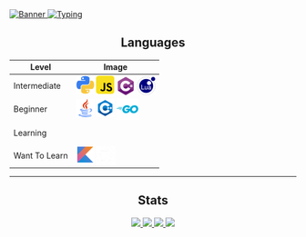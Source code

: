 <a href="https://github.com/keplerHaloxx">
  <img src="https://i.imgur.com/mDndYnW.jpg" alt="Banner">
</a>

<a href="https://git.io/typing-svg">
  <img src="https://readme-typing-svg.demolab.com?size=32&font=Fira+Code&duration=3500&pause=500&center=true&vCenter=true&width=975&lines=I+am+Haloxx" alt="Typing">
</a>


<table style="margin: 0px auto;">
  <h2 style="text-align:center; text-decoration: none; border-bottom: none;">Languages</h2>
  <thead>
    <tr>
      <th style="text-align: center;">Level</th>
      <th style="text-align: center;">Image</th>
    </tr>
  </thead>
  <tbody>
    <tr>
      <td>Intermediate</td>
      <td>
        <img src="images/python.png" width="32" alt="Python">
        <img src="images/js.png" width="32" alt="JavaScript">
        <img src="images/cs.png" width="32" style="vertical-align: -2px;" alt="C#">
        <img src="images/lua.png" width="32" style="vertical-align: -2px" alt="Lua">
      </td>
    </tr>
    <tr>
      <td>Beginner</td>
      <td>
        <img src="images/java.png" width="32" alt="Java">
        <img src="images/cpp.png" width="32" alt="C++">
        <img src="images/go.png" width="38" style="vertical-align: -5px;" alt="Go">
      </td>
    </tr>
    <tr>
      <td>Learning</td>
      <td style="height: 35px;">
      </td>
    </tr>
    <tr>
      <td>Want To Learn</td>
      <td>
        <img src="images/kotlin.png" width="32" alt="Kotlin">
        <img src="images/rust.png" width="34" style="vertical-align: -3px;" alt="Rust">
      </td>
    </tr>
  </tbody>
</table>

---

  
<h2 style="text-align:center; text-decoration: none; border-bottom: none;">Stats</h2>

<!-- <a href="https://github.com/keplerHaloxx">
  <div style="text-align: center;">
    <img src="https://github-readme-stats.vercel.app/api?username=keplerHaloxx&show_icons=true&theme=nord" alt="Haloxx's GitHub stats">
  </div>
</a>

<a href="https://github.com/keplerHaloxx">
  <div style="text-align: center;">
    <img src="https://github-readme-stats.vercel.app/api/top-langs/?username=keplerHaloxx&layout=compact&theme=nord" alt="Top Languages">
  </div>
</a> -->

<p align="center">
  <a href="https://github.com/keplerHaloxx">
    <img src="http://github-profile-summary-cards.vercel.app/api/cards/profile-details?username=keplerHaloxx&theme=transparent" />
  </a>
  <a href="https://github.com/keplerHaloxx">
    <img src="https://github-readme-streak-stats.herokuapp.com/?user=keplerHaloxx&hide_border=true&card_width=338&theme=transparent" />
  </a>
  <a href="https://github.com/keplerHaloxx">
    <img src="http://github-profile-summary-cards.vercel.app/api/cards/stats?username=keplerHaloxx&theme=transparent" />
  </a>
  <a href="https://github.com/keplerHaloxx">
    <img src="https://github-readme-stats.vercel.app/api/top-langs/?username=keplerHaloxx&langs_count=10&exclude_repo=&hide=vim%20script,cmake,makefile,batchfile,emacs%20lisp&layout=default&card_width=699&hide_border=true&theme=transparent" />
  </a>
</p>
